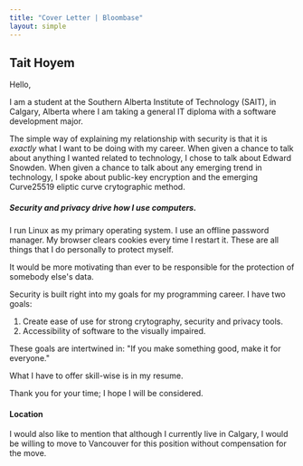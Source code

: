 ```yaml
---
title: "Cover Letter | Bloombase"
layout: simple
---
```

## Tait Hoyem

Hello,

I am a student at the Southern Alberta Institute of Technology (SAIT),
in Calgary, Alberta
where I am taking a general IT diploma with a software development major.

The simple way of explaining my relationship with security is that it is *exactly* what I want to be doing with my career.
When given a chance to talk about anything I wanted related to technology, I chose to talk about Edward Snowden.
When given a chance to talk about any emerging trend in technology, I spoke about public-key encryption and the emerging Curve25519 eliptic curve crytographic method.

##### Security and privacy drive how I use computers.

I run Linux as my primary operating system. I use an offline password manager. My browser clears cookies every time I restart it.
These are all things that I do personally to protect myself.

It would be more motivating than ever to be responsible for the protection of somebody else's data.

Security is built right into my goals for my programming career. I have two goals:

1. Create ease of use for strong crytography, security and privacy tools.
2. Accessibility of software to the visually impaired.

These goals are intertwined in: "If you make something good, make it for everyone."

What I have to offer skill-wise is in my resume.

Thank you for your time; I hope I will be considered.

#### Location

I would also like to mention that although I currently live in Calgary, I would be willing to move to Vancouver for this position without compensation for the move.

